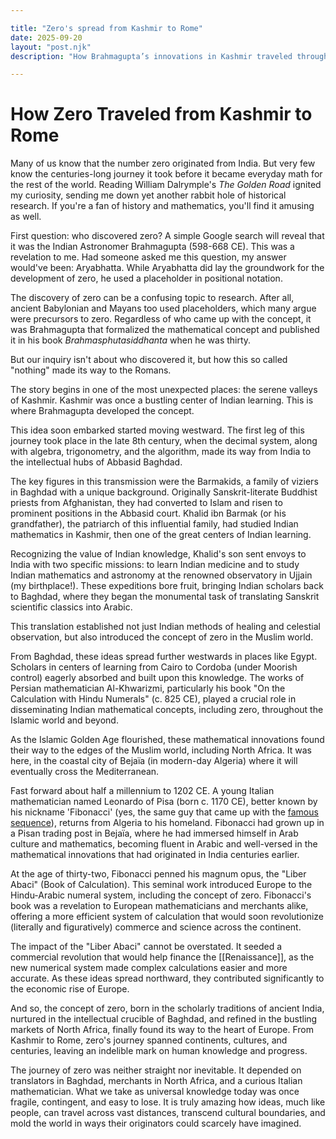 ```yaml
---

title: "Zero's spread from Kashmir to Rome"
date: 2025-09-20
layout: "post.njk"
description: "How Brahmagupta’s innovations in Kashmir traveled through Baghdad, North Africa, and ultimately to Fibonacci in Pisa, shaping mathematics, commerce, and the rise of European civilization"

---
```

# How Zero Traveled from Kashmir to Rome

Many of us know that the number zero originated from India. But very few know the centuries-long journey it took before it became everyday math for the rest of the world. Reading William Dalrymple's *The Golden Road* ignited my curiosity, sending me down yet another rabbit hole of historical research. If you're a fan of history and mathematics, you'll find it amusing as well. 

First question: who discovered zero? A simple Google search will reveal that it was the Indian Astronomer Brahmagupta (598-668 CE). This was a revelation to me. Had someone asked me this question, my answer would've been: Aryabhatta. While Aryabhatta did lay the groundwork for the development of zero, he used a placeholder in positional notation. 

The discovery of zero can be a confusing topic to research. After all, ancient Babylonian and Mayans too used placeholders, which many argue were precursors to zero. Regardless of who came up with the concept, it was Brahmagupta that formalized the mathematical concept and published it in his book *Brahmasphutasiddhanta* when he was thirty.

But our inquiry isn't about who discovered it, but how this so called "nothing" made its way to the Romans. 

The story begins in one of the most unexpected places: the serene valleys of Kashmir. Kashmir was once a bustling center of Indian learning. This is where Brahmagupta developed the concept. 

This idea soon embarked started moving westward. The first leg of this journey took place in the late 8th century, when the decimal system, along with algebra, trigonometry, and the algorithm, made its way from India to the intellectual hubs of Abbasid Baghdad.

The key figures in this transmission were the Barmakids, a family of viziers in Baghdad with a unique background. Originally Sanskrit-literate Buddhist priests from Afghanistan, they had converted to Islam and risen to prominent positions in the Abbasid court. Khalid ibn Barmak (or his grandfather), the patriarch of this influential family, had studied Indian mathematics in Kashmir, then one of the great centers of Indian learning.

Recognizing the value of Indian knowledge, Khalid's son sent envoys to India with two specific missions: to learn Indian medicine and to study Indian mathematics and astronomy at the renowned observatory in Ujjain (my birthplace!). These expeditions bore fruit, bringing Indian scholars back to Baghdad, where they began the monumental task of translating Sanskrit scientific classics into Arabic.

This translation established not just Indian methods of healing and celestial observation, but also introduced the concept of zero in the Muslim world.

From Baghdad, these ideas spread further westwards in places like Egypt. Scholars in centers of learning from Cairo to Cordoba (under Moorish control) eagerly absorbed and built upon this knowledge. The works of Persian mathematician Al-Khwarizmi, particularly his book "On the Calculation with Hindu Numerals" (c. 825 CE), played a crucial role in disseminating Indian mathematical concepts, including zero, throughout the Islamic world and beyond.

As the Islamic Golden Age flourished, these mathematical innovations found their way to the edges of the Muslim world, including North Africa. It was here, in the coastal city of Bejaïa (in modern-day Algeria) where it will eventually cross the Mediterranean. 

Fast forward about half a millennium to 1202 CE. A young Italian mathematician named Leonardo of Pisa (born c. 1170 CE), better known by his nickname 'Fibonacci' (yes, the same guy that came up with the [famous sequence](https://en.wikipedia.org/wiki/Fibonacci_sequence)), returns from Algeria to his homeland. Fibonacci had grown up in a Pisan trading post in Bejaïa, where he had immersed himself in Arab culture and mathematics, becoming fluent in Arabic and well-versed in the mathematical innovations that had originated in India centuries earlier.

At the age of thirty-two, Fibonacci penned his magnum opus, the "Liber Abaci" (Book of Calculation). This seminal work introduced Europe to the Hindu-Arabic numeral system, including the concept of zero. Fibonacci's book was a revelation to European mathematicians and merchants alike, offering a more efficient system of calculation that would soon revolutionize (literally and figuratively) commerce and science across the continent.

The impact of the "Liber Abaci" cannot be overstated. It seeded a commercial revolution that would help finance the [[Renaissance]], as the new numerical system made complex calculations easier and more accurate. As these ideas spread northward, they contributed significantly to the economic rise of Europe.

And so, the concept of zero, born in the scholarly traditions of ancient India, nurtured in the intellectual crucible of Baghdad, and refined in the bustling markets of North Africa, finally found its way to the heart of Europe. From Kashmir to Rome, zero's journey spanned continents, cultures, and centuries, leaving an indelible mark on human knowledge and progress.

The journey of zero was neither straight nor inevitable. It depended on translators in Baghdad, merchants in North Africa, and a curious Italian mathematician. What we take as universal knowledge today was once fragile, contingent, and easy to lose. It is truly amazing how ideas, much like people, can travel across vast distances, transcend cultural boundaries, and mold the world in ways their originators could scarcely have imagined. 